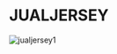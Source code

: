 # JUALJERSEY
![jualjersey1](https://user-images.githubusercontent.com/92990660/138539845-2fefae6d-6d72-4382-87a0-2bdc58dc5dfa.png)
